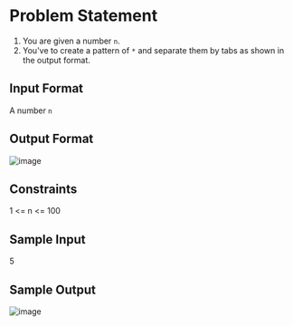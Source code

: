 # Problem Statement

1. You are given a number `n`.
2. You've to create a pattern of `*` and separate them by tabs as shown in the output format.

## Input Format
A number `n`

## Output Format

![image](https://github.com/prateeeksahu/javacodes/assets/100373713/6bfdc44f-7459-4a22-bffb-7e5d489d0a4d)

## Constraints
1 <= n <= 100

## Sample Input
5

## Sample Output

![image](https://github.com/prateeeksahu/javacodes/assets/100373713/6bfdc44f-7459-4a22-bffb-7e5d489d0a4d)